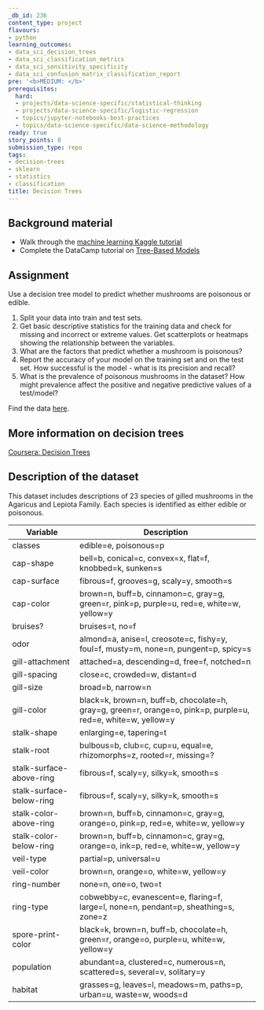 ```yaml
---
_db_id: 236
content_type: project
flavours:
- python
learning_outcomes:
- data_sci_decision_trees
- data_sci_classification_metrics
- data_sci_sensitivity_specificity
- data_sci_confusion_matrix_classification_report
pre: '<b>MEDIUM: </b>'
prerequisites:
  hard:
  - projects/data-science-specific/statistical-thinking
  - projects/data-science-specific/logistic-regression
  - topics/jupyter-notebooks-best-practices
  - topics/data-science-specific/data-science-methodology
ready: true
story_points: 8
submission_type: repo
tags:
- decision-trees
- sklearn
- statistics
- classification
title: Decision Trees
---
```


## Background material

- Walk through the [machine learning Kaggle tutorial](https://www.kaggle.com/learn/intro-to-machine-learning)
- Complete the DataCamp tutorial on [Tree-Based Models](https://www.datacamp.com/courses/machine-learning-with-tree-based-models-in-python)

## Assignment

Use a decision tree model to predict whether mushrooms are poisonous or edible.

1. Split your data into train and test sets.
2. Get basic descriptive statistics for the training data and check for missing and incorrect or extreme values. Get scatterplots or heatmaps showing the relationship between the variables.
3. What are the factors that predict whether a mushroom is poisonous?
4. Report the accuracy of your model on the training set and on the test set. How successful is the model - what is its precision and recall?
5. What is the prevalence of poisonous mushrooms in the dataset? How might prevalence affect the positive and negative predictive values of a test/model?

Find the data [here](agaricus-lepiota.data).

## More information on decision trees

[Coursera: Decision Trees](https://www.coursera.org/lecture/python-machine-learning/decision-trees-Zj96A)

## Description of the dataset

This dataset includes descriptions of 23 species of gilled mushrooms in the Agaricus and
Lepiota Family. Each species is identified as either edible or poisonous.

| Variable                 | Description                                                                                                  |
| ------------------------ | ------------------------------------------------------------------------------------------------------------ |
| classes                  | edible=e, poisonous=p                                                                                        |
| cap-shape                | bell=b, conical=c, convex=x, flat=f, knobbed=k, sunken=s                                                     |
| cap-surface              | fibrous=f, grooves=g, scaly=y, smooth=s                                                                      |
| cap-color                | brown=n, buff=b, cinnamon=c, gray=g, green=r, pink=p, purple=u, red=e, white=w, yellow=y                     |
| bruises?                 | bruises=t, no=f                                                                                              |
| odor                     | almond=a, anise=l, creosote=c, fishy=y, foul=f, musty=m, none=n, pungent=p, spicy=s                          |
| gill-attachment          | attached=a, descending=d, free=f, notched=n                                                                  |
| gill-spacing             | close=c, crowded=w, distant=d                                                                                |
| gill-size                | broad=b, narrow=n                                                                                            |
| gill-color               | black=k, brown=n, buff=b, chocolate=h, gray=g, green=r, orange=o, pink=p, purple=u, red=e, white=w, yellow=y |
| stalk-shape              | enlarging=e, tapering=t                                                                                      |
| stalk-root               | bulbous=b, club=c, cup=u, equal=e, rhizomorphs=z, rooted=r, missing=?                                        |
| stalk-surface-above-ring | fibrous=f, scaly=y, silky=k, smooth=s                                                                        |
| stalk-surface-below-ring | fibrous=f, scaly=y, silky=k, smooth=s                                                                        |
| stalk-color-above-ring   | brown=n, buff=b, cinnamon=c, gray=g, orange=o, pink=p, red=e, white=w, yellow=y                              |
| stalk-color-below-ring   | brown=n, buff=b, cinnamon=c, gray=g, orange=o, ink=p, red=e, white=w, yellow=y                               |
| veil-type                | partial=p, universal=u                                                                                       |
| veil-color               | brown=n, orange=o, white=w, yellow=y                                                                         |
| ring-number              | none=n, one=o, two=t                                                                                         |
| ring-type                | cobwebby=c, evanescent=e, flaring=f, large=l, none=n, pendant=p, sheathing=s, zone=z                         |
| spore-print-color        | black=k, brown=n, buff=b, chocolate=h, green=r, orange=o, purple=u, white=w, yellow=y                        |
| population               | abundant=a, clustered=c, numerous=n, scattered=s, several=v, solitary=y                                      |
| habitat                  | grasses=g, leaves=l, meadows=m, paths=p, urban=u, waste=w, woods=d                                           |